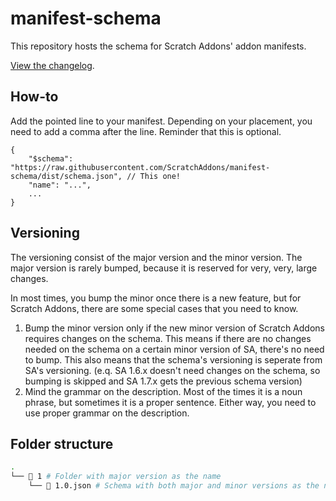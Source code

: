 # manifest-schema

This repository hosts the schema for Scratch Addons' addon manifests.

[View the changelog](https://github.com/ScratchAddons/manifest-schema/wiki/Changelog).

## How-to

Add the pointed line to your manifest. Depending on your placement, you need to add a comma after the line. Reminder that this is optional.

```json5
{
    "$schema": "https://raw.githubusercontent.com/ScratchAddons/manifest-schema/dist/schema.json", // This one!
    "name": "...",
    ...
}
```

## Versioning

The versioning consist of the major version and the minor version. The major version is rarely bumped, because it is reserved for very, very, large changes.

In most times, you bump the minor once there is a new feature, but for Scratch Addons, there are some special cases that you need to know.

1. Bump the minor version only if the new minor version of Scratch Addons requires changes on the schema.
This means if there are no changes needed on the schema on a certain minor version of SA, there's no need to bump. This also means that the schema's versioning is seperate from SA's versioning. (e.q. SA 1.6.x doesn't need changes on the schema, so bumping is skipped and SA 1.7.x gets the previous schema version)
2. Mind the grammar on the description.
Most of the times it is a noun phrase, but sometimes it is a proper sentence. Either way, you need to use proper grammar on the description.

## Folder structure

```bash
.
└── 📂 1 # Folder with major version as the name
    └── 📜 1.0.json # Schema with both major and minor versions as the name
```
